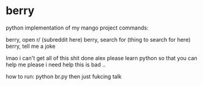 # berry
python implementation of my mango project
commands:

berry, open r/ (subreddit here)
berry, search for (thing to search for here)
berry, tell me a joke

lmao i can't get all of this shit done alex please learn python so that you can help me please i need help this is bad
..


how to run:
python br.py
then just fukcing talk
